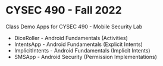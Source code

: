 # CYSEC 490 - Fall 2022

Class Demo Apps for CYSEC 490 - Mobile Security Lab

* DiceRoller - Android Fundamentals (Activities)
* IntentsApp - Android Fundamentals (Explicit Intents)
* ImplicitIntents - Android Fundamentals (Implicit Intents)
* SMSApp - Android Security (Permission Implementations)
